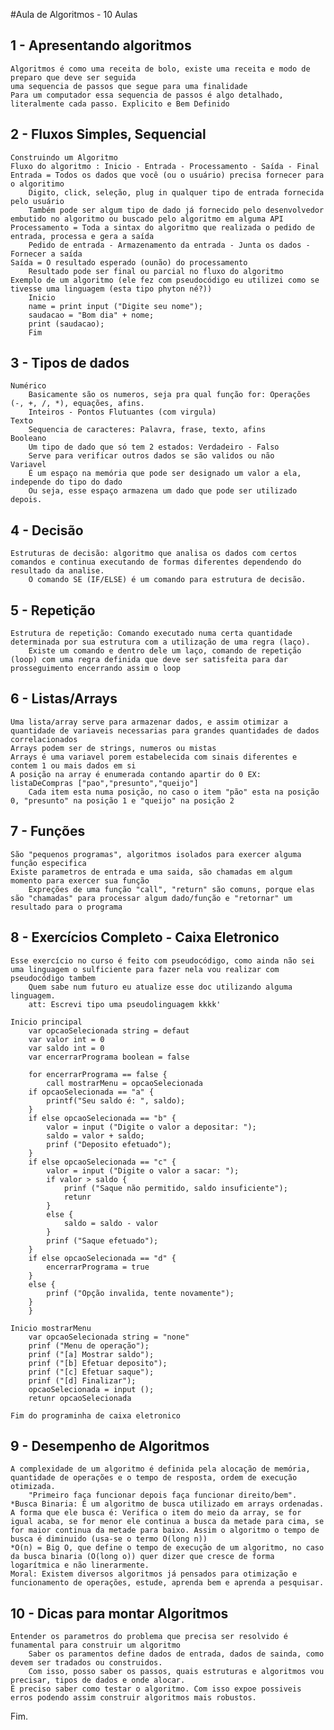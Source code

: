 #Aula de Algoritmos - 10 Aulas

## 1 - Apresentando algoritmos
    Algoritmos é como uma receita de bolo, existe uma receita e modo de preparo que deve ser seguida 
    uma sequencia de passos que segue para uma finalidade
    Para um computador essa sequencia de passos é algo detalhado, literalmente cada passo. Explicito e Bem Definido

## 2 - Fluxos Simples, Sequencial
    Construindo um Algoritmo
    Fluxo do algoritmo : Inicio - Entrada - Processamento - Saída - Final
    Entrada = Todos os dados que você (ou o usuário) precisa fornecer para o algoritimo
        Digito, click, seleção, plug in qualquer tipo de entrada fornecida pelo usuário
        Também pode ser algum tipo de dado já fornecido pelo desenvolvedor embutido no algoritmo ou buscado pelo algoritmo em alguma API
    Processamento = Toda a sintax do algoritmo que realizada o pedido de entrada, processa e gera a saída
        Pedido de entrada - Armazenamento da entrada - Junta os dados - Fornecer a saída
    Saída = O resultado esperado (ounão) do processamento
        Resultado pode ser final ou parcial no fluxo do algoritmo
    Exemplo de um algoritmo (ele fez com pseudocódigo eu utilizei como se tivesse uma linguagem (esta tipo phyton né?))
        Inicio
        name = print input ("Digite seu nome");
        saudacao = "Bom dia" + nome;
        print (saudacao);
        Fim
    
## 3 - Tipos de dados
    Numérico
        Basicamente são os numeros, seja pra qual função for: Operações (-, +, /, *), equações, afins.
        Inteiros - Pontos Flutuantes (com virgula)
    Texto
        Sequencia de caracteres: Palavra, frase, texto, afins
    Booleano
        Um tipo de dado que só tem 2 estados: Verdadeiro - Falso 
        Serve para verificar outros dados se são validos ou não
    Variavel
        É um espaço na memória que pode ser designado um valor a ela, independe do tipo do dado
        Ou seja, esse espaço armazena um dado que pode ser utilizado depois.

## 4 - Decisão
    Estruturas de decisão: algoritmo que analisa os dados com certos comandos e continua executando de formas diferentes dependendo do resultado da analise.    
        O comando SE (IF/ELSE) é um comando para estrutura de decisão.

## 5 - Repetição
    Estrutura de repetição: Comando executado numa certa quantidade determinada por sua estrutura com a utilização de uma regra (laço). 
        Existe um comando e dentro dele um laço, comando de repetição (loop) com uma regra definida que deve ser satisfeita para dar prosseguimento encerrando assim o loop

## 6 - Listas/Arrays
    Uma lista/array serve para armazenar dados, e assim otimizar a quantidade de variaveis necessarias para grandes quantidades de dados correlacionados
    Arrays podem ser de strings, numeros ou mistas
    Arrays é uma variavel porem estabelecida com sinais diferentes e contem 1 ou mais dados em si
    A posição na array é enumerada contando apartir do 0 EX: listaDeCompras ["pao","presunto","queijo"]
        Cada item esta numa posição, no caso o item "pão" esta na posição 0, "presunto" na posição 1 e "queijo" na posição 2
    
## 7 - Funções
    São "pequenos programas", algoritmos isolados para exercer alguma função especifica
    Existe parametros de entrada e uma saida, são chamadas em algum momento para exercer sua função
        Expreções de uma função "call", "return" são comuns, porque elas são "chamadas" para processar algum dado/função e "retornar" um resultado para o programa
    
## 8 - Exercícios Completo - Caixa Eletronico
    Esse exercício no curso é feito com pseudocódigo, como ainda não sei uma linguagem o sulficiente para fazer nela vou realizar com pseudocódigo tambem
        Quem sabe num futuro eu atualize esse doc utilizando alguma linguagem. 
        att: Escrevi tipo uma pseudolinguagem kkkk'

    Inicio principal
        var opcaoSelecionada string = defaut
        var valor int = 0
        var saldo int = 0
        var encerrarPrograma boolean = false

        for encerrarPrograma == false {
            call mostrarMenu = opcaoSelecionada
        if opcaoSelecionada == "a" {
            printf("Seu saldo é: ", saldo);
        }
        if else opcaoSelecionada == "b" {
            valor = input ("Digite o valor a depositar: ");
            saldo = valor + saldo;
            prinf ("Deposito efetuado");
        }
        if else opcaoSelecionada == "c" {
            valor = input ("Digite o valor a sacar: ");
            if valor > saldo {
                prinf ("Saque não permitido, saldo insuficiente");
                retunr
            }
            else {
                saldo = saldo - valor
            }
            prinf ("Saque efetuado");
        }
        if else opcaoSelecionada == "d" {
            encerrarPrograma = true
        }
        else {
            prinf ("Opção invalida, tente novamente");
        }
        }

    Inicio mostrarMenu
        var opcaoSelecionada string = "none"
        prinf ("Menu de operação");
        prinf ("[a] Mostrar saldo");
        prinf ("[b] Efetuar deposito");
        prinf ("[c] Efetuar saque");
        prinf ("[d] Finalizar");
        opcaoSelecionada = input ();
        retunr opcaoSelecionada
    
    Fim do programinha de caixa eletronico 

## 9 - Desempenho de Algoritmos       
    A complexidade de um algoritmo é definida pela alocação de memória, quantidade de operações e o tempo de resposta, ordem de execução otimizada.
        "Primeiro faça funcionar depois faça funcionar direito/bem". 
    *Busca Binaria: É um algoritmo de busca utilizado em arrays ordenadas. A forma que ele busca é: Verifica o item do meio da array, se for igual acaba, se for menor ele continua a busca da metade para cima, se for maior continua da metade para baixo. Assim o algoritmo o tempo de busca é diminuido (usa-se o termo O(long n))
    *O(n) = Big O, que define o tempo de execução de um algoritmo, no caso da busca binaria (O(long o)) quer dizer que cresce de forma logarítmica e não linerarmente. 
    Moral: Existem diversos algoritmos já pensados para otimização e funcionamento de operações, estude, aprenda bem e aprenda a pesquisar. 

## 10 - Dicas para montar Algoritmos
    Entender os parametros do problema que precisa ser resolvido é funamental para construir um algoritmo
        Saber os paramentos define dados de entrada, dados de sainda, como devem ser tradados ou construidos. 
        Com isso, posso saber os passos, quais estruturas e algoritmos vou precisar, tipos de dados e onde alocar.
    É preciso saber como testar o algoritmo. Com isso expoe possiveis erros podendo assim construir algoritmos mais robustos.

Fim.

